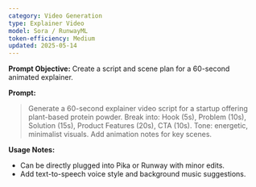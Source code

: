 ```yaml
---
category: Video Generation
type: Explainer Video
model: Sora / RunwayML
token-efficiency: Medium
updated: 2025-05-14
---
```


**Prompt Objective:** Create a script and scene plan for a 60-second animated explainer.

**Prompt:**
> Generate a 60-second explainer video script for a startup offering plant-based protein powder. Break into: Hook (5s), Problem (10s), Solution (15s), Product Features (20s), CTA (10s). Tone: energetic, minimalist visuals. Add animation notes for key scenes.

**Usage Notes:**
- Can be directly plugged into Pika or Runway with minor edits.
- Add text-to-speech voice style and background music suggestions.
